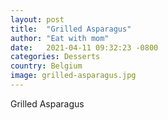 ```yaml
---
layout: post
title:  "Grilled Asparagus"
author: "Eat with mom"
date:   2021-04-11 09:32:23 -0800
categories: Desserts
country: Belgium
image: grilled-asparagus.jpg
---
```

Grilled Asparagus